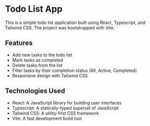 # Todo List App

This is a simple todo list application built using React, Typescript, and Tailwind CSS. The project was bootstrapped with Vite.

## Features

- Add new tasks to the todo list
- Mark tasks as completed
- Delete tasks from the list
- Filter tasks by their completion status (All, Active, Completed)
- Responsive design with Tailwind CSS

## Technologies Used

- React: A JavaScript library for building user interfaces
- Typescript: A statically-typed superset of JavaScript
- Tailwind CSS: A utility-first CSS framework
- Vite: A fast development build tool
